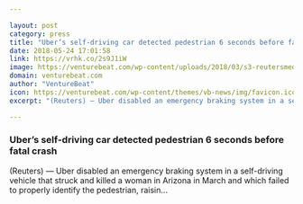 ```yaml
---

layout: post
category: press
title: "Uber’s self-driving car detected pedestrian 6 seconds before fatal crash"
date: 2018-05-24 17:01:58
link: https://vrhk.co/2s9J1iW
image: https://venturebeat.com/wp-content/uploads/2018/03/s3-reutersmedia-net_1.jpg?fit=1200%2C810&strip=all
domain: venturebeat.com
author: "VentureBeat"
icon: https://venturebeat.com/wp-content/themes/vb-news/img/favicon.ico
excerpt: "(Reuters) — Uber disabled an emergency braking system in a self-driving vehicle that struck and killed a woman in Arizona in March and which failed to properly identify the pedestrian, raisin…"

---
```


### Uber’s self-driving car detected pedestrian 6 seconds before fatal crash

(Reuters) — Uber disabled an emergency braking system in a self-driving vehicle that struck and killed a woman in Arizona in March and which failed to properly identify the pedestrian, raisin…